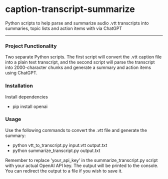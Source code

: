 # caption-transcript-summarize
 Python scripts to help parse and summarize audio .vtt transcripts into summaries, topic lists and action items with via ChatGPT

---
### Project Functionality
Two separate Python scripts. The first script will convert the .vtt caption file into a plain text transcript, and the second script will parse the transcript into 2000-character chunks and generate a summary and action items using ChatGPT.

### Installation
Install dependencies
* pip install openai

### Usage
Use the following commands to convert the .vtt file and generate the summary:

* python vtt_to_transcript.py input.vtt output.txt
* python summarize_transcript.py output.txt

Remember to replace 'your_api_key' in the summarize_transcript.py script with your actual OpenAI API key. The output will be printed to the console. You can redirect the output to a file if you wish to save it.